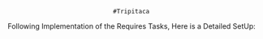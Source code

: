                                  #Tripitaca

Following Implementation of the Requires Tasks, Here is a Detailed SetUp:
